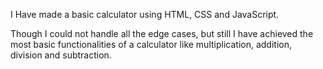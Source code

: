 I Have made a basic calculator using HTML, CSS and JavaScript. 

Though I could not handle all the edge cases, but still I have achieved the most basic functionalities of a calculator like multiplication, addition, division and subtraction.